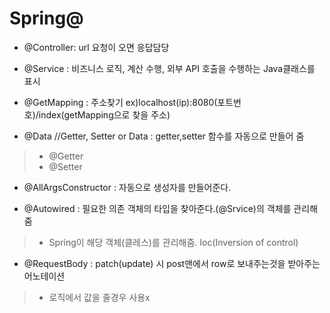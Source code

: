 # Spring@
+ @Controller: url 요청이 오면 응답담당

+ @Service : 비즈니스 로직, 계산 수행, 외부 API 호출을 수행하는 Java클래스를 표시

+ @GetMapping : 주소찾기 ex)localhost(ip):8080(포트번호)/index(getMapping으로 찾을 주소)

+ @Data //Getter, Setter or Data : getter,setter 함수를 자동으로 만들어 줌
>+ @Getter
>+ @Setter

+ @AllArgsConstructor : 자동으로 생성자를 만들어준다.

+ @Autowired : 필요한 의존 객체의 타입을 찾아준다.(@Srvice)의 객체를 관리해줌
>+ Spring이 해당 객체(클레스)를 관리해줌. Ioc(Inversion of control)

+ @RequestBody : patch(update) 시 post맨에서 row로 보내주는것을 받아주는 어노테이션
>+ 로직에서 값을 줄경우 사용x
